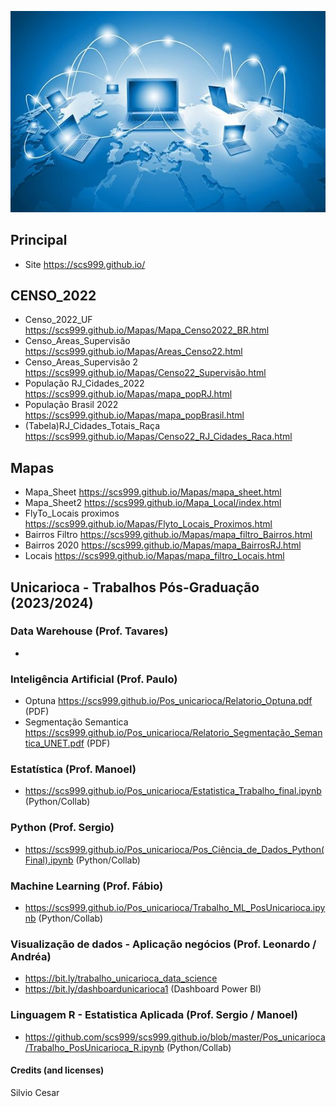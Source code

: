 ![Preview](Img_03.jpg)
## Principal
- Site https://scs999.github.io/
## CENSO_2022
- Censo_2022_UF https://scs999.github.io/Mapas/Mapa_Censo2022_BR.html
- Censo_Areas_Supervisão https://scs999.github.io/Mapas/Areas_Censo22.html
- Censo_Areas_Supervisão 2 https://scs999.github.io/Mapas/Censo22_Supervisão.html
- População RJ_Cidades_2022 https://scs999.github.io/Mapas/mapa_popRJ.html
- População Brasil 2022 https://scs999.github.io/Mapas/mapa_popBrasil.html
- (Tabela)RJ_Cidades_Totais_Raça https://scs999.github.io/Mapas/Censo22_RJ_Cidades_Raca.html
## Mapas
- Mapa_Sheet https://scs999.github.io/Mapas/mapa_sheet.html
- Mapa_Sheet2 https://scs999.github.io/Mapa_Local/index.html
- FlyTo_Locais proximos https://scs999.github.io/Mapas/Flyto_Locais_Proximos.html
- Bairros Filtro https://scs999.github.io/Mapas/mapa_filtro_Bairros.html
- Bairros 2020 https://scs999.github.io/Mapas/mapa_BairrosRJ.html
- Locais https://scs999.github.io/Mapas/mapa_filtro_Locais.html
## Unicarioca - Trabalhos Pós-Graduação (2023/2024)
### Data Warehouse (Prof. Tavares)
-
### Inteligência Artificial (Prof. Paulo)
- Optuna https://scs999.github.io/Pos_unicarioca/Relatorio_Optuna.pdf  (PDF)
- Segmentação Semantica https://scs999.github.io/Pos_unicarioca/Relatorio_Segmentação_Semantica_UNET.pdf (PDF)
### Estatística (Prof. Manoel)
- https://scs999.github.io/Pos_unicarioca/Estatistica_Trabalho_final.ipynb (Python/Collab)
### Python (Prof. Sergio)
- https://scs999.github.io/Pos_unicarioca/Pos_Ciência_de_Dados_Python(Final).ipynb (Python/Collab)
### Machine Learning (Prof. Fábio)
- https://scs999.github.io/Pos_unicarioca/Trabalho_ML_PosUnicarioca.ipynb (Python/Collab)
### Visualização de dados - Aplicação negócios (Prof. Leonardo / Andréa)
- https://bit.ly/trabalho_unicarioca_data_science
- https://bit.ly/dashboardunicarioca1 (Dashboard Power BI)
### Linguagem R - Estatistica Aplicada (Prof. Sergio / Manoel)
- https://github.com/scs999/scs999.github.io/blob/master/Pos_unicarioca/Trabalho_PosUnicarioca_R.ipynb (Python/Collab)
#### Credits (and licenses)
Silvio Cesar
